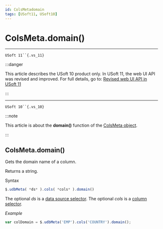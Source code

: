 ```yaml
---
id: ColsMetadomain
tags: [USoft11, USoft10]
---
```

# ColsMeta.domain()



----

`USoft 11``{.vs_11}`


:::danger

This article describes the USoft 10 product only.
In USoft 11, the web UI API was revised and improved. For full details, go to:
[Revised web UI API in USoft 11](/Web_and_app_UIs/UDB_udb/Revised_web_UI_API_in_USoft_11.md)

:::

----

`USoft 10``{.vs_10}`


:::note

This article is about the **domain()** function of the [ColsMeta object](/Web_and_app_UIs/UDB_ColsMeta).

:::

## **ColsMeta.domain()**

Gets the domain name of a column.

Returns a string.

Syntax

```js
$.udbMeta( *ds* ).cols( *cols* ).domain()
```

The optional *ds* is a [data source selector](/Web_and_app_UIs/UDB_DataSourceMetaContainer/UDB_DataSourceMetaContainer_object.md). The optional *cols* is a [column selector](/Web_and_app_UIs/UDB_ColsMeta/UDB_ColsMeta_object.md).

*Example*

```js
var colDomain = $.udbMeta('EMP').cols('COUNTRY').domain();
```

 